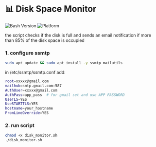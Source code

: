 # 📊 Disk Space Monitor

![Bash Version](https://img.shields.io/badge/Bash-5.0%2B-blue)
![Platform](https://img.shields.io/badge/Platform-Linux-lightgrey)

the script checks if the disk is full and sends an email notification if more than 85% of the disk space is occupied

### 1. configure ssmtp
```bash
sudo apt update && sudo apt install -y ssmtp mailutils
```
in /etc/ssmtp/ssmtp.conf add:
```bash
root=xxxxx@gmail.com
mailhub=smtp.gmail.com:587
AuthUser=xxxxx@gmail.com
AuthPass=app_pass  # for gmail set and use APP PASSWORD
UseTLS=YES
UseSTARTTLS=YES
hostname=your_hostname
FromLineOverride=YES
```
### 2. run script
```bash
chmod +x disk_monitor.sh
./disk_monitor.sh
```
